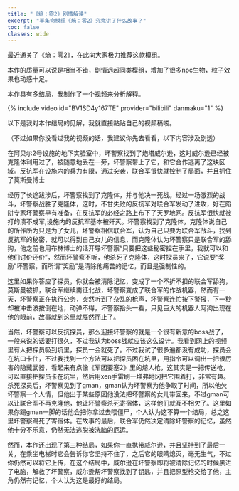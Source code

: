 ```yaml
---
title: "《熵：零2》剧情解读"
excerpt: "半条命模组《熵：零2》究竟讲了什么故事？"
toc: false
classes: wide
---
```


最近通关了《熵：零2》，在此向大家极力推荐这款模组。

本作的质量可以说是相当不错，剧情远超同类模组，增加了很多npc生物，粒子效果也动感十足。

本作具有多结局，我制作了一个[视频](https://www.bilibili.com/video/BV1SD4y167TE/)来分析解释。

{% include video id="BV1SD4y167TE" provider="bilibili" danmaku="1" %}

以下是我对本作结局的见解，我就直接黏贴自己的视频稿喽。

（不过如果你没看过我的视频的话，我建议你先去看看，以下内容涉及剧透）

在阿贝尔2号设施的地下实验室中，坏警察找到了炮塔威尔逊，这时威尔逊已经被克隆体利用过了，被随意地丢在一旁，坏警察带上了它，和它合作逃离了这块区域。反抗军在设施内的兵力有限，通过突袭，联合军很快就控制了局面，并且抓住了莫斯曼博士

经历了长途跋涉后，坏警察找到了克隆体，并与他决一死战。经过一场激烈的战斗，坏警察战胜了克隆体，这时，不甘失败的反抗军对联合军发动了进攻，好在陷阱专家坏警察早有准备，在反抗军的必经之路上布下了天罗地网。反抗军很快就被打的溃不成军,设施内的反抗军基本被歼灭。坏警察找到了克隆体，克隆体说自己的所作所为只是为了女儿，坏警察相信联合军，认为自己只要为联合军战斗，找到反抗军的秘密，就可以得到自己女儿的信息，而克隆体认为坏警察只是联合军的舔狗，他之前也用布林博士的话开导坏警察“只要把这些秘密捏在手里，我就可以和他们讨价还价”，然而坏警察不听，他杀死了克隆体，这时探员来了，它说要“奖励”坏警察，而所谓“奖励”是清除他痛苦的记忆，而且是强制性的。

 

这里如果你答应了探员，你就会被清除记忆，变成了一个不折不扣的联合军舔狗，莫斯曼被抓，联合军继续南征北战，坏警察变成了联合军的作战机器，然而有一天，坏警察正在执行公务，突然听到了杂乱的枪声，坏警察连忙按下警报，下一秒却被冲击波按倒在地，动弹不得，坏警察抬头一看，只见巨大的机器人阿狗出现在他的眼前，故事就到这里就戛然而止了。

 

当然，坏警察可以反抗探员，那么迎接坏警察的就是一个很有新意的boss战了，一般来说的话要打很久，不过我认为boss战就应该这么设计。我看到网上的视频里有人把探员吸到坑里，探员一会就死了。不过我试了很多遍都没有成功，探员会在坑口卡住，不过我找到一个方法可以把探员困在坑里，用指令可以调出一把很厉害的隐藏武器，看起来有点像《军团要塞2》里的熔人枪，这其实是一把传送枪，可以直接把探员卡在坑里，然后用xen手雷刷一堆弗地冈把它围着打，非常有趣。杀死探员后，坏警察见到了gman，gman认为坏警察为他争取了时间，所以他欠坏警察一个人情，但他出于某些原因他没法把坏警察的女儿带回来，不过gman可以让联合军不再克隆他，他让坏警察杀死寄宿体，这样他们就互不相欠了。这里如果你踢gman一脚的话他会把你拿过去喂僵尸，个人认为这不算一个结局，总之这里坏警察踢死了寄宿体。在故事的最后，联合军仍然决定清除坏警察的记忆，虽然他十分不乐意，仍然无法逃脱被洗脑的厄运。

 

然而，本作还出现了第三种结局，如果你一直携带威尔逊，并且坚持到了最后一关，在乘坐电梯时它会告诉你它坚持不住了，之后它的眼睛熄灭，毫无生气，不过你仍然可以将它上传，在这个结局中，威尔逊在坏警察即将被清除记忆的时候黑进了电脑，解救了坏警察，威尔逊帮坏警察找到了钥匙，并且把原型枪交给了他，主角仍然有记忆，个人认为这是最好的结局。
